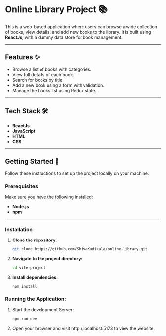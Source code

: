 # **Online Library Project** 📚

This is a web-based application where users can browse a wide collection of books, view details, and add new books to the library. It is built using **ReactJs**, with a dummy data store for book management.

---

## **Features** ✨

- Browse a list of books with categories.
- View full details of each book.
- Search for books by title.
- Add a new book using a form with validation.
- Manage the books list using Redux state.

---

## **Tech Stack** 🛠️

- **ReactJs**
- **JavaScript**
- **HTML**
- **CSS**

---

## **Getting Started** 🚀

Follow these instructions to set up the project locally on your machine.

### **Prerequisites**

Make sure you have the following installed:

- **Node.js**
- **npm**

---

### **Installation**

1. **Clone the repository:**

   ```bash
   git clone https://github.com/ShivaKudikala/online-library.git
   
2. **Navigate to the project directory:**

   ```bash
   cd vite-project

3. **Install dependencies:**

   ```bash
   npm install

### **Running the Application:**
1. Start the development Server:

   ```bash
   npm run dev
2. Open your browser and visit http://localhost:5173 to view the website.

